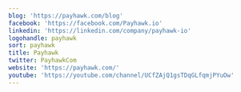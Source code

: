 ```yaml
---
blog: 'https://payhawk.com/blog'
facebook: 'https://facebook.com/Payhawk.io'
linkedin: 'https://linkedin.com/company/payhawk-io'
logohandle: payhawk
sort: payhawk
title: Payhawk
twitter: PayhawkCom
website: 'https://payhawk.com/'
youtube: 'https://youtube.com/channel/UCfZAjQ1gsTDqGLfqmjPYuOw'
---
```

